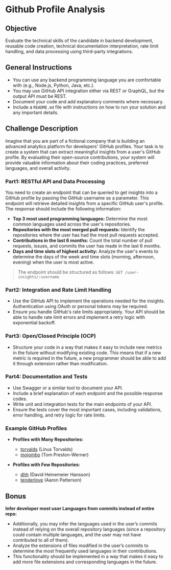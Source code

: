 # Github Profile Analysis

## Objective
Evaluate the technical skills of the candidate in backend development, reusable code creation, technical documentation interpretation, rate limit handling, and  data processing using third-party integrations.

## General Instructions
- You can use any backend programming language you are comfortable with (e.g., Node.js, Python, Java, etc.).
- You may use GitHub API integration either via REST or GraphQL, but the output API must be REST.
- Document your code and add explanatory comments where necessary.
- Include a `README.md` file with instructions on how to run your solution and any important details.

## Challenge Description

Imagine that you are part of a fictional company that is building an advanced analytics platform for developers' GitHub profiles. Your task is to create a system that can extract meaningful insights from a user's GitHub profile. By evaluating their open-source contributions, your system will provide valuable information about their coding practices, preferred languages, and overall activity.

### Part1: RESTful API and Data Processing

You need to create an endpoint that can be queried to get insights into a GitHub profile by passing the GitHub username as a parameter. This endpoint will retrieve detailed insights from a specific GitHub user's profile. The response should include the following information:

- **Top 3 most used programming languages:** Determine the most common languages used across the user's repositories.
- **Repositories with the most merged pull requests:** Identify the repositories where the user has had the most pull requests accepted.
- **Contributions in the last 6 months:** Count the total number of pull requests, issues, and commits the user has made in the last 6 months.
- **Days and time slots of highest activity:** Analyze the user's events to determine the days of the week and time slots (morning, afternoon, evening) when the user is most active.

> The endpoint should be structured as follows: `GET /user-insights/:username`

### Part2: Integration and Rate Limit Handling

- Use the GitHub API to implement the operations needed for the insights. Authentication using OAuth or personal tokens may be required.
- Ensure you handle GitHub's rate limits appropriately. Your API should be able to handle rate limit errors and implement a retry logic with exponential backoff.

### Part3: Open/Closed Principle (OCP)

- Structure your code in a way that makes it easy to include new metrics in the future without modifying existing code. This means that if a new metric is required in the future, a new programmer should be able to add it through extension rather than modification.

### Part4: Documentation and Tests

- Use Swagger or a similar tool to document your API.
- Include a brief explanation of each endpoint and the possible response codes.
- Write unit and integration tests for the main endpoints of your API.
- Ensure the tests cover the most important cases, including validations, error handling, and retry logic for rate limits.

### Example GitHub Profiles

- **Profiles with Many Repositories:**
  - [torvalds](https://github.com/torvalds) (Linus Torvalds)
  - [mojombo](https://github.com/mojombo) (Tom Preston-Werner)

- **Profiles with Few Repositories:**
  - [dhh](https://github.com/dhh) (David Heinemeier Hansson)
  - [tenderlove](https://github.com/tenderlove) (Aaron Patterson)
 
## Bonus

**Infer developer most user Languages from commits instead of entire repo:**
- Additionally, you may infer the languages used in the user’s commits instead of relying on the overall repository languages (since a repository could contain multiple languages, and the user may not have contributed to all of them).
- Analyze the extensions of files modified in the user’s commits to determine the most frequently used languages in their contributions.
- This functionality should be implemented in a way that makes it easy to add more file extensions and corresponding languages in the future.
